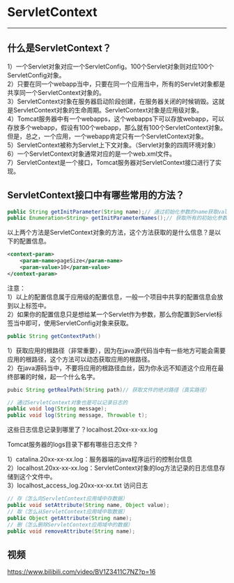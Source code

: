# ServletContext
---
## 什么是ServletContext？
1）一个Servlet对象对应一个ServletConfig。100个Servlet对象则对应100个ServletConfig对象。  
2）只要在同一个webapp当中，只要在同一个应用当中，所有的Servlet对象都是共享同一个ServletContext对象的。  
3）ServletContext对象在服务器启动阶段创建，在服务器关闭的时候销毁。这就是ServletContext对象的生命周期。ServletContext对象是应用级对象。  
4）Tomcat服务器中有一个webapps，这个webapps下可以存放webapp，可以存放多个webapp，假设有100个webapp，那么就有100个ServletContext对象。但是，总之，一个应用，一个webapp肯定只有一个ServletContext对象。  
5）ServletContext被称为Servlet上下文对象。（Servlet对象的四周环境对象）  
6）一个ServletContext对象通常对应的是一个web.xml文件。  
7）ServletContext是一个接口，Tomcat服务器对ServletContext接口进行了实现。  

## ServletContext接口中有哪些常用的方法？

```java
public String getInitParameter(String name);// 通过初始化参数的name获取value
public Enumeration<String> getInitParameterNames();// 获取所有的初始化参数的name
```
以上两个方法是ServletContext对象的方法，这个方法获取的是什么信息？是以下的配置信息。
```xml
<context-param>
	<param-name>pageSize</param-name>
	<param-value>10</param-value>
</context-param>
```
注意：  
1）以上的配置信息属于应用级的配置信息，一般一个项目中共享的配置信息会放到以上标签中。  
2）如果你的配置信息只是想给某一个Servlet作为参数，那么你配置到Servlet标签当中即可，使用ServletConfig对象来获取。

```java
public String getContextPath()
```
1）获取应用的根路径（非常重要），因为在java源代码当中有一些地方可能会需要应用的根路径，这个方法可以动态获取应用的根路径。  
2）在java源码当中，不要将应用的根路径血丝，因为你永远不知道这个应用在最终部署的时候，起一个什么名字。

```java
pubic String getRealPath(String path)// 获取文件的绝对路径（真实路径）
```

```java
// 通过ServletContext对象也是可以记录日志的
public void log(String message);
public void log(String message, Throwable t);
```
这些日志信息记录到哪里了？localhost.20xx-xx-xx.log

Tomcat服务器的logs目录下都有哪些日志文件？

1）catalina.20xx-xx-xx.log：服务器端的java程序运行的控制台信息  
2）localhost.20xx-xx-xx.log：ServletContext对象的log方法记录的日志信息存储到这个文件中。  
3）localhost_access_log.20xx-xx-xx.txt 访问日志

```java
// 存（怎么向ServletContext应用域中存数据）
public void setAttribute(String name, Object value);
// 取（怎么从ServletContext应用域中取数据）
public Object getAttribute(String name);
// 删（怎么删除ServletContext应用域中的数据）
public void removeAttribute(String name);
```

## 视频
https://www.bilibili.com/video/BV1Z3411C7NZ?p=16